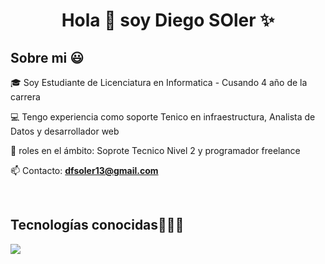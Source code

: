 <h1 align="center">Hola 👋  soy Diego SOler ✨ </h1> 

<h2>Sobre mi 😃</h2>
<!--Intro start-->

<p align="left">
🎓 Soy Estudiante de Licenciatura en Informatica - Cusando 4 año de la carrera

💻 Tengo experiencia como soporte Tenico en infraestructura, Analista de Datos y desarrollador web

📝 roles en el ámbito: Soprote Tecnico Nivel 2 y programador freelance

📫 Contacto: **dfsoler13@gmail.com**
<!--Intro end-->
  </p>
<br>

<h2 >Tecnologías conocidas👨🏻‍💻</h2>
<!--tech stack icons-->
<p align="left">
  <a href="https://skillicons.dev">
    <img src="https://skillicons.dev/icons?i=cs,cpp,java,php,py,dotnet,css,html,js,nodejs,mysql,sqlite,git,github,docker,postman,vscode,bash,linux,ai&perline=12" />
  </a>
</p>
<br>
<!-------------------------->


</p>        
<!--- stats (end) -->
